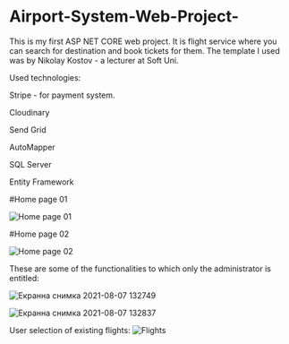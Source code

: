 # Airport-System-Web-Project-
This is my first ASP NET CORE web project. It is flight service where you can search for destination and book tickets for them.
The template I used was by Nikolay Kostov - a lecturer at Soft Uni.

Used technologies:

Stripe - for payment system.

Cloudinary 

Send Grid

AutoMapper

SQL Server

Entity Framework

#Home page 01

![Home page 01](https://user-images.githubusercontent.com/62842615/128596937-5b0d0533-9e11-4d47-9076-67420bbcf4d8.png)

#Home page 02

![Home page 02](https://user-images.githubusercontent.com/62842615/128597129-37c6470c-29e0-41d3-a0fd-05cdf4c07405.png)

These are some of the functionalities to which only the administrator is entitled:

![Екранна снимка 2021-08-07 132749](https://user-images.githubusercontent.com/62842615/128597224-472470ab-259e-4bd6-898f-ebb95e26141b.png)

![Екранна снимка 2021-08-07 132837](https://user-images.githubusercontent.com/62842615/128597225-970d9537-83fe-40c6-bbad-bf9eec0de65f.png)


User selection of existing flights:
![Flights](https://user-images.githubusercontent.com/62842615/128597247-20337746-fb25-4e94-adad-988dd9ecd9fc.png)


